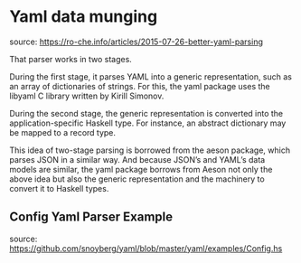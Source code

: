 # Yaml data munging

source: <https://ro-che.info/articles/2015-07-26-better-yaml-parsing>

That parser works in two stages.

During the first stage, it parses YAML into a generic representation, such as an array of dictionaries of strings. For this, the yaml package uses the libyaml C library written by Kirill Simonov.

During the second stage, the generic representation is converted into the application-specific Haskell type. For instance, an abstract dictionary may be mapped to a record type.

This idea of two-stage parsing is borrowed from the aeson package, which parses JSON in a similar way. And because JSON’s and YAML’s data models are similar, the yaml package borrows from Aeson not only the above idea but also the generic representation and the machinery to convert it to Haskell types.

## Config Yaml Parser Example

source: <https://github.com/snoyberg/yaml/blob/master/yaml/examples/Config.hs>
